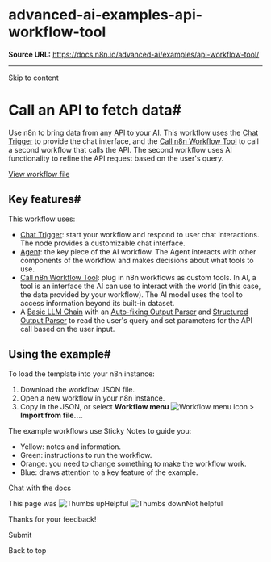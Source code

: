 # advanced-ai-examples-api-workflow-tool

**Source URL:** https://docs.n8n.io/advanced-ai/examples/api-workflow-tool/

---

Skip to content 

[ ](https://github.com/n8n-io/n8n-docs/edit/main/docs/advanced-ai/examples/api-workflow-tool.md "Edit this page")

# Call an API to fetch data#

Use n8n to bring data from any [API](../../../glossary/#api) to your AI. This workflow uses the [Chat Trigger](../../../integrations/builtin/core-nodes/n8n-nodes-langchain.chattrigger/) to provide the chat interface, and the [Call n8n Workflow Tool](../../../integrations/builtin/cluster-nodes/sub-nodes/n8n-nodes-langchain.toolworkflow/) to call a second workflow that calls the API. The second workflow uses AI functionality to refine the API request based on the user's query.

[View workflow file](/_workflows/advanced-ai/examples/let_your_ai_call_an_api.json)

## Key features#

This workflow uses:

  * [Chat Trigger](../../../integrations/builtin/core-nodes/n8n-nodes-langchain.chattrigger/): start your workflow and respond to user chat interactions. The node provides a customizable chat interface.
  * [Agent](../../../integrations/builtin/cluster-nodes/root-nodes/n8n-nodes-langchain.agent/): the key piece of the AI workflow. The Agent interacts with other components of the workflow and makes decisions about what tools to use.
  * [Call n8n Workflow Tool](../../../integrations/builtin/cluster-nodes/sub-nodes/n8n-nodes-langchain.toolworkflow/): plug in n8n workflows as custom tools. In AI, a tool is an interface the AI can use to interact with the world (in this case, the data provided by your workflow). The AI model uses the tool to access information beyond its built-in dataset.
  * A [Basic LLM Chain](../../../integrations/builtin/cluster-nodes/root-nodes/n8n-nodes-langchain.chainllm/) with an [Auto-fixing Output Parser](../../../integrations/builtin/cluster-nodes/sub-nodes/n8n-nodes-langchain.outputparserautofixing/) and [Structured Output Parser](../../../integrations/builtin/cluster-nodes/sub-nodes/n8n-nodes-langchain.outputparserstructured/) to read the user's query and set parameters for the API call based on the user input.



## Using the example#

To load the template into your n8n instance:

  1. Download the workflow JSON file.
  2. Open a new workflow in your n8n instance.
  3. Copy in the JSON, or select **Workflow menu** ![Workflow menu icon](../../../_images/common-icons/three-dots-horizontal.png) > **Import from file...**.



The example workflows use Sticky Notes to guide you:

  * Yellow: notes and information.
  * Green: instructions to run the workflow.
  * Orange: you need to change something to make the workflow work.
  * Blue: draws attention to a key feature of the example.



Chat with the docs

This page was ![Thumbs up](/_images/assets/thumb_up.png)Helpful  ![Thumbs down](/_images/assets/thumb_down.png)Not helpful 

Thanks for your feedback! 

Submit 

Back to top